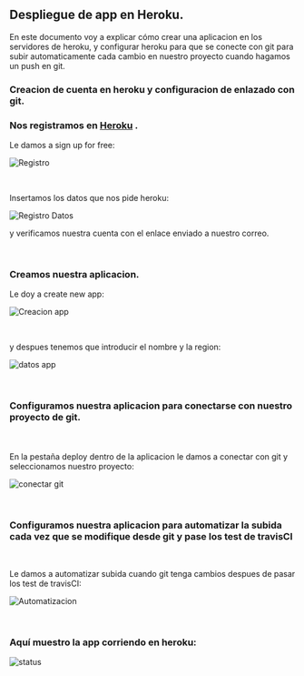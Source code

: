 ## Despliegue de app en Heroku.

En este documento voy a explicar cómo  crear una aplicacion en los servidores de heroku, y configurar heroku para que se conecte con git para subir automaticamente cada cambio en nuestro proyecto cuando hagamos un push en git.




###  Creacion de cuenta en heroku y configuracion de enlazado con git.

###  Nos registramos en  [Heroku](https://www.heroku.com/) .

Le damos a sign up for free:

![Registro](https://github.com/kaizensamuel/proyecto-IV-18-19/blob/master/documentacion/img/registro1.jpg) 

<br>

Insertamos los datos que nos pide heroku:

![Registro Datos](https://github.com/kaizensamuel/proyecto-IV-18-19/blob/master/documentacion/img/registro2.jpg) 

y verificamos nuestra cuenta con el enlace enviado a nuestro correo.

<br>

###  Creamos nuestra aplicacion.


Le doy a create new app:

![Creacion app](https://github.com/kaizensamuel/proyecto-IV-18-19/blob/master/documentacion/img/creacionapp.jpg) 

<br>

y despues tenemos que introducir el nombre y la region:

![datos app](https://github.com/kaizensamuel/proyecto-IV-18-19/blob/master/documentacion/img/creacionapp1.jpg) 


<br>

### Configuramos nuestra aplicacion para conectarse con nuestro proyecto de git.

<br><br>
En la pestaña deploy dentro de la aplicacion le damos a conectar con git y seleccionamos nuestro proyecto:

![conectar git](https://github.com/kaizensamuel/proyecto-IV-18-19/blob/master/documentacion/img/conectarcongit.jpg) 

<br>

### Configuramos nuestra aplicacion para automatizar la subida cada vez que se modifique desde git y pase los test de travisCI

<br>

Le damos a automatizar subida cuando git tenga cambios despues de pasar los test de travisCI:

![Automatizacion](https://github.com/kaizensamuel/proyecto-IV-18-19/blob/master/documentacion/img/automatizacion.jpg) 


<br>

### Aquí muestro la app corriendo en heroku:

![status](https://github.com/kaizensamuel/proyecto-IV-18-19/blob/master/documentacion/img/statusOK.jpg) 